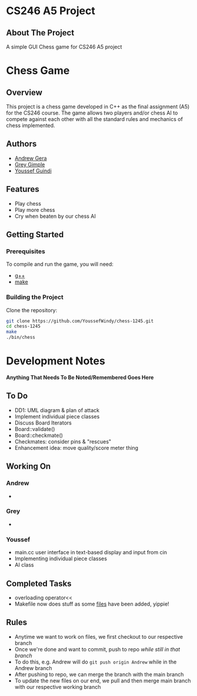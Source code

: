 # CS246 A5 Project

## About The Project
A simple GUI Chess game for CS246 A5 project

# Chess Game

## Overview

This project is a chess game developed in C++ as the final assignment (A5) for the CS246 course. The game allows two players and/or chess AI to compete against each other with all the standard rules and mechanics of chess implemented.

## Authors

- [Andrew Gera](https://github.com/Angeraa "Andrew Gera")
- [Grey Gimple](https://github.com/greygimple "Grey Gimple")
- [Youssef Guindi](https://github.com/YoussefWindy "Youssef Windy")

## Features

- Play chess
- Play more chess
- Cry when beaten by our chess AI

## Getting Started

### Prerequisites

To compile and run the game, you will need:

- [g++](https://gcc.gnu.org/ "Woah")
- [make](https://www.make.com/en "Make")

### Building the Project

Clone the repository:
```sh
git clone https://github.com/YoussefWindy/chess-1245.git
cd chess-1245
make
./bin/chess
```

# Development Notes
**Anything That Needs To Be Noted/Remembered Goes Here**

## To Do
- DD1: UML diagram & plan of attack
- Implement individual piece classes
- Discuss Board Iterators
- Board::validate()
- Board::checkmate()
- Checkmates: consider pins & "rescues"
- Enhancement idea: move quality/score meter thing

## Working On

### Andrew
-

### Grey
-

### Youssef
- main.cc user interface in text-based display and input from cin
- Implementing individual piece classes
- AI class

## Completed Tasks
- overloading operator<<
- Makefile now does stuff as some [files](https://www.youtube.com/watch?v=dQw4w9WgXcQ "files ;)") have been added, yippie!

## Rules
- Anytime we want to work on files, we first checkout to our respective branch
- Once we're done and want to commit, push to repo *while still in that branch*
- To do this, e.g. Andrew will do `git push origin Andrew` while in the Andrew branch
- After pushing to repo, we can merge the branch with the main branch
- To update the new files on our end, we pull and then merge main branch with our respective working branch
